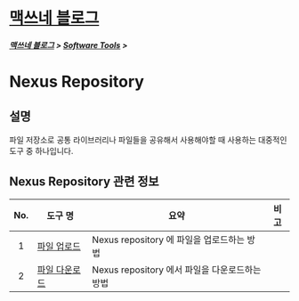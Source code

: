 <link rel="stylesheet" type="text/css" href="/css/style-header.css">
<link href="https://cdn.jsdelivr.net/npm/bootstrap@5.3.0-alpha1/dist/css/bootstrap.min.css" rel="stylesheet" integrity="sha384-GLhlTQ8iRABdZLl6O3oVMWSktQOp6b7In1Zl3/Jr59b6EGGoI1aFkw7cmDA6j6gD" crossorigin="anonymous">

<div class="sticky-top bg-white pt-1 pb-2">
<h1><a href="/">맥쓰네 블로그</a></h1>
<h5> 
<a href="/">맥쓰네 블로그</a>
>
<a href="/software_tools/">Software Tools</a>
>
</h5>
</div>

# Nexus Repository
## 설명
파일 저장소로 공통 라이브러리나 파일들을 공유해서 사용해야할 때 사용하는 대중적인 도구 중 하나입니다.

## Nexus Repository 관련 정보

| No. | 도구 명 | 요약 | 비고 |
| :---: | --- | --- | --- |
| 1 | [파일 업로드](./upload/ "https://max-jayee.github.io/software_tools/nexus/upload") | Nexus repository 에 파일을 업로드하는 방법 | |
| 2 | [파일 다운로드](./download/ "https://max-jayee.github.io/software_tools/nexus/download") | Nexus repository 에서 파일을 다운로드하는 방법 | |